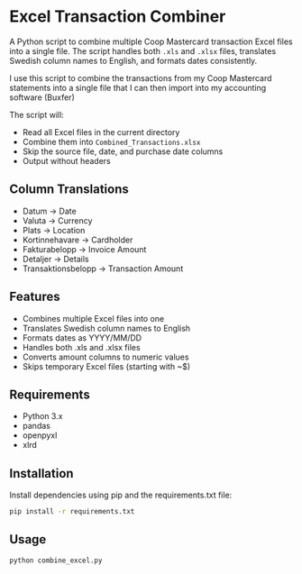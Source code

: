 # Excel Transaction Combiner

A Python script to combine multiple Coop Mastercard transaction Excel files into a single file. The script handles both `.xls` and `.xlsx` files, translates Swedish column names to English, and formats dates consistently.

I use this script to combine the transactions from my Coop Mastercard statements into a single file that I can then import into my accounting software (Buxfer)

The script will:

- Read all Excel files in the current directory
- Combine them into `Combined_Transactions.xlsx`
- Skip the source file, date, and purchase date columns
- Output without headers

## Column Translations

- Datum → Date
- Valuta → Currency
- Plats → Location
- Kortinnehavare → Cardholder
- Fakturabelopp → Invoice Amount
- Detaljer → Details
- Transaktionsbelopp → Transaction Amount

## Features

- Combines multiple Excel files into one
- Translates Swedish column names to English
- Formats dates as YYYY/MM/DD
- Handles both .xls and .xlsx files
- Converts amount columns to numeric values
- Skips temporary Excel files (starting with ~$)

## Requirements

- Python 3.x
- pandas
- openpyxl
- xlrd

## Installation

Install dependencies using pip and the requirements.txt file:

```bash
pip install -r requirements.txt
```

## Usage

```bash
python combine_excel.py
```
